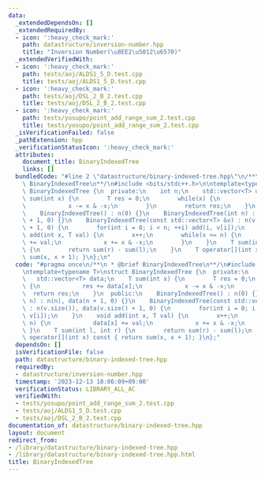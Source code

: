 ```yaml
---
data:
  _extendedDependsOn: []
  _extendedRequiredBy:
  - icon: ':heavy_check_mark:'
    path: datastructure/inversion-number.hpp
    title: "Inversion Number(\u8EE2\u5012\u6570)"
  _extendedVerifiedWith:
  - icon: ':heavy_check_mark:'
    path: tests/aoj/ALDS1_5_D.test.cpp
    title: tests/aoj/ALDS1_5_D.test.cpp
  - icon: ':heavy_check_mark:'
    path: tests/aoj/DSL_2_B_2.test.cpp
    title: tests/aoj/DSL_2_B_2.test.cpp
  - icon: ':heavy_check_mark:'
    path: tests/yosupo/point_add_range_sum_2.test.cpp
    title: tests/yosupo/point_add_range_sum_2.test.cpp
  _isVerificationFailed: false
  _pathExtension: hpp
  _verificationStatusIcon: ':heavy_check_mark:'
  attributes:
    document_title: BinaryIndexedTree
    links: []
  bundledCode: "#line 2 \"datastructure/binary-indexed-tree.hpp\"\n/**\n * @brief\
    \ BinaryIndexedTree\n**/\n#include <bits/stdc++.h>\n\ntemplate<typename T>\nstruct\
    \ BinaryIndexedTree {\n  private:\n    int n;\n    std::vector<T> data;\n    T\
    \ sum(int x) {\n        T res = 0;\n        while(x) {\n            res += data[x];\n\
    \            x -= x & -x;\n        }\n        return res;\n    }\n  public:\n\
    \    BinaryIndexedTree() : n(0) {}\n    BinaryIndexedTree(int n) : n(n), data(n\
    \ + 1, 0) {}\n    BinaryIndexedTree(const std::vector<T> &v) : n(v.size()), data(v.size()\
    \ + 1, 0) {\n        for(int i = 0; i < n; ++i) add(i, v[i]);\n    }\n    void\
    \ add(int x, T val) {\n        x++;\n        while(x <= n) {\n            data[x]\
    \ += val;\n            x += x & -x;\n        }\n    }\n    T sum(int l, int r)\
    \ {\n        return sum(r) - sum(l);\n    }\n    T operator[](int x) const { return\
    \ sum(x, x + 1); }\n};\n"
  code: "#pragma once\n/**\n * @brief BinaryIndexedTree\n**/\n#include <bits/stdc++.h>\n\
    \ntemplate<typename T>\nstruct BinaryIndexedTree {\n  private:\n    int n;\n \
    \   std::vector<T> data;\n    T sum(int x) {\n        T res = 0;\n        while(x)\
    \ {\n            res += data[x];\n            x -= x & -x;\n        }\n      \
    \  return res;\n    }\n  public:\n    BinaryIndexedTree() : n(0) {}\n    BinaryIndexedTree(int\
    \ n) : n(n), data(n + 1, 0) {}\n    BinaryIndexedTree(const std::vector<T> &v)\
    \ : n(v.size()), data(v.size() + 1, 0) {\n        for(int i = 0; i < n; ++i) add(i,\
    \ v[i]);\n    }\n    void add(int x, T val) {\n        x++;\n        while(x <=\
    \ n) {\n            data[x] += val;\n            x += x & -x;\n        }\n   \
    \ }\n    T sum(int l, int r) {\n        return sum(r) - sum(l);\n    }\n    T\
    \ operator[](int x) const { return sum(x, x + 1); }\n};"
  dependsOn: []
  isVerificationFile: false
  path: datastructure/binary-indexed-tree.hpp
  requiredBy:
  - datastructure/inversion-number.hpp
  timestamp: '2023-12-13 18:06:09+09:00'
  verificationStatus: LIBRARY_ALL_AC
  verifiedWith:
  - tests/yosupo/point_add_range_sum_2.test.cpp
  - tests/aoj/ALDS1_5_D.test.cpp
  - tests/aoj/DSL_2_B_2.test.cpp
documentation_of: datastructure/binary-indexed-tree.hpp
layout: document
redirect_from:
- /library/datastructure/binary-indexed-tree.hpp
- /library/datastructure/binary-indexed-tree.hpp.html
title: BinaryIndexedTree
---
```

